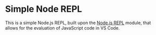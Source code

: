 # Simple Node REPL

This is a simple Node.js REPL, built upon the [Node.js REPL](https://nodejs.org/api/repl.html) module, that allows for the evaluation of JavaScript code in VS Code.
